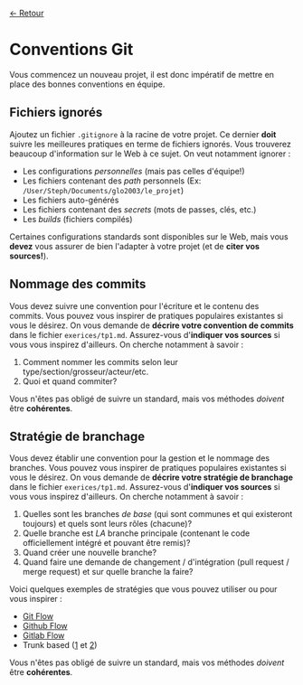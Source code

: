 [← Retour](../README.md)

# Conventions Git

Vous commencez un nouveau projet, il est donc impératif de mettre en place des bonnes conventions en équipe.

## Fichiers ignorés

Ajoutez un fichier `.gitignore` à la racine de votre projet. Ce dernier **doit** suivre les meilleures pratiques en terme de fichiers ignorés. Vous trouverez beaucoup d'information sur le Web à ce sujet. On veut notamment ignorer :

- Les configurations *personnelles* (mais pas celles d'équipe!)
- Les fichiers contenant des *path* personnels (Ex: `/User/Steph/Documents/glo2003/le_projet`)
- Les fichiers auto-générés
- Les fichiers contenant des *secrets* (mots de passes, clés, etc.)
- Les *builds* (fichiers compilés)

Certaines configurations standards sont disponibles sur le Web, mais vous **devez** vous assurer de bien l'adapter à votre projet (et de **citer vos sources!**).

## Nommage des commits

Vous devez suivre une convention pour l'écriture et le contenu des commits. Vous pouvez vous inspirer de pratiques populaires existantes si vous le désirez. On vous demande de **décrire votre convention de commits** dans le fichier `exerices/tp1.md`. Assurez-vous d'**indiquer vos sources** si vous vous inspirez d'ailleurs. On cherche notamment à savoir :

1. Comment nommer les commits selon leur type/section/grosseur/acteur/etc.
2. Quoi et quand commiter?

Vous n'êtes pas obligé de suivre un standard, mais vos méthodes *doivent* être **cohérentes**.

## Stratégie de branchage

Vous devez établir une convention pour la gestion et le nommage des branches. Vous pouvez vous inspirer de pratiques populaires existantes si vous le désirez. On vous demande de **décrire votre stratégie de branchage** dans le fichier `exerices/tp1.md`. Assurez-vous d'**indiquer vos sources** si vous vous inspirez d'ailleurs. On cherche notamment à savoir :

1. Quelles sont les branches *de base* (qui sont communes et qui existeront toujours) et quels sont leurs rôles (chacune)?
2. Quelle branche est *LA* branche principale (contenant le code officiellement intégré et pouvant être remis)?
3. Quand créer une nouvelle branche?
4. Quand faire une demande de changement / d'intégration (pull request / merge request) et sur quelle branche la faire?

Voici quelques exemples de stratégies que vous pouvez utiliser ou pour vous inspirer :
- [Git Flow](https://www.atlassian.com/git/tutorials/comparing-workflows/gitflow-workflow)
- [Github Flow](https://githubflow.github.io/)
- [Gitlab Flow](https://docs.gitlab.com/ee/topics/gitlab_flow.html)
- Trunk based ([1](https://cloud.google.com/architecture/devops/devops-tech-trunk-based-development) et [2](https://www.atlassian.com/continuous-delivery/continuous-integration/trunk-based-development))

Vous n'êtes pas obligé de suivre un standard, mais vos méthodes *doivent* être **cohérentes**.

